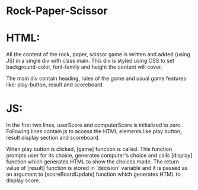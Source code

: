 # Rock-Paper-Scissor

# HTML:

All the content of the rock, paper, scissor game is written and added (using JS) in a single div with class main. This div is styled using CSS to set background-color, font-family and height the content will cover.

The main div contain heading, rules of the game and usual game features like: play-button, result and scoreboard.

# JS:

In the first two lines, userScore and computerScore is initialized to zero. Following lines contain js to access the HTML elements like play button, result display section and scoreboard.

When play button is clicked, [game] function is called. This function prompts user for its choice, generates computer's choice and calls [display] function which generates HTML to show the choices made. The return value of [result] function is stored in 'decision' variable and it is passed as an argument to [scoreBoardUpdate] function which generates HTML to display score. 
